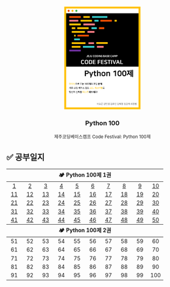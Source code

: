 <!-- PROJECT LOGO -->
<br />
<div align="center">
  <a href="https://www.notion.so/Python-100-6ee1860ce29a41bc8eb6b9cfa7d7f06c">
    <img src="logo.png" alt="Logo" width="200">
  </a>
  <h3>Python 100</h3>
  <small>제주코딩베이스캠프 Code Festival: Python 100제</small>
</div>

## ✅ 공부일지

<table width="100%">
    <thead>
        <tr width="100%">
            <th colspan="10">🏕 Python 100제 1권</th>
        </tr>
    </thead>
    <tbody>
        <tr align="center" width="100%">
            <td width="10%"><a href="./code/1.py">1</a></td>
            <td width="10%"><a href="./code/2.py">2</a></td>
            <td width="10%"><a href="./code/3.py">3</a></td>
            <td width="10%"><a href="./code/4.py">4</a></td>
            <td width="10%"><a href="./code/5.py">5</a></td>
            <td width="10%"><a href="./code/6.py">6</a></td>
            <td width="10%"><a href="./code/7.py">7</a></td>
            <td width="10%"><a href="./code/8.py">8</a></td>
            <td width="10%"><a href="./code/9.py">9</a></td>
            <td width="10%"><a href="./code/10.py">10</a></td>
        </tr>
        <tr align="center" width="100%">
            <td width="10%"><a href="./code/11.py">11</a></td>
            <td width="10%"><a href="./code/12.py">12</a></td>
            <td width="10%"><a href="./code/13.py">13</a></td>
            <td width="10%"><a href="./code/14.py">14</a></td>
            <td width="10%"><a href="./code/15.py">15</a></td>
            <td width="10%"><a href="./code/16.py">16</a></td>
            <td width="10%"><a href="./code/17.py">17</a></td>
            <td width="10%"><a href="./code/18.py">18</a></td>
            <td width="10%"><a href="./code/19.py">19</a></td>
            <td width="10%"><a href="./code/20.py">20</a></td>
        </tr>
        <tr align="center" width="100%">
            <td width="10%"><a href="./code/21.py">21</a></td>
            <td width="10%"><a href="./code/22.py">22</a></td>
            <td width="10%"><a href="./code/23.py">23</a></td>
            <td width="10%"><a href="./code/24.py">24</a></td>
            <td width="10%"><a href="./code/25.py">25</a></td>
            <td width="10%"><a href="./code/26.py">26</a></td>
            <td width="10%"><a href="./code/27.py">27</a></td>
            <td width="10%"><a href="./code/28.py">28</a></td>
            <td width="10%"><a href="./code/29.py">29</a></td>
            <td width="10%"><a href="./code/30.py">30</a></td>
        </tr>
        <tr align="center" width="100%">
            <td width="10%"><a href="./code/31.py">31</a></td>
            <td width="10%"><a href="./code/32.py">32</a></td>
            <td width="10%"><a href="./code/33.py">33</a></td>
            <td width="10%"><a href="./code/34.py">34</a></td>
            <td width="10%"><a href="./code/35.py">35</a></td>
            <td width="10%"><a href="./code/36.py">36</a></td>
            <td width="10%"><a href="./code/37.py">37</a></td>
            <td width="10%"><a href="./code/38.py">38</a></td>
            <td width="10%"><a href="./code/39.py">39</a></td>
            <td width="10%"><a href="./code/40.py">40</a></td>
        </tr>
        <tr align="center" width="100%">
            <td width="10%"><a href="./code/41.py">41</a></td>
            <td width="10%"><a href="./code/42.py">42</a></td>
            <td width="10%"><a href="./code/43.py">43</a></td>
            <td width="10%"><a href="./code/44.py">44</a></td>
            <td width="10%"><a href="./code/45.py">45</a></td>
            <td width="10%"><a href="./code/46.py">46</a></td>
            <td width="10%"><a href="./code/47.py">47</a></td>
            <td width="10%"><a href="./code/48.py">48</a></td>
            <td width="10%"><a href="./code/49.py">49</a></td>
            <td width="10%"><a href="./code/50.py">50</a></td>
        </tr>
    </tbody>
    <thead>
        <tr width="100%">
            <th colspan="10">🏕 Python 100제 2권</th>
        </tr>
    </thead>
    <tbody>
        <tr align="center" width="100%">
            <td width="10%"><a>51</a></td>
            <td width="10%"><a>52</a></td>
            <td width="10%"><a>53</a></td>
            <td width="10%"><a>54</a></td>
            <td width="10%"><a>55</a></td>
            <td width="10%"><a>56</a></td>
            <td width="10%"><a>57</a></td>
            <td width="10%"><a>58</a></td>
            <td width="10%"><a>59</a></td>
            <td width="10%"><a>60</a></td>
        </tr>
        <tr align="center" width="100%">
            <td width="10%"><a>61</a></td>
            <td width="10%"><a>62</a></td>
            <td width="10%"><a>63</a></td>
            <td width="10%"><a>64</a></td>
            <td width="10%"><a>65</a></td>
            <td width="10%"><a>66</a></td>
            <td width="10%"><a>67</a></td>
            <td width="10%"><a>68</a></td>
            <td width="10%"><a>69</a></td>
            <td width="10%"><a>70</a></td>
        </tr>
        <tr align="center" width="100%">
            <td width="10%"><a>71</a></td>
            <td width="10%"><a>72</a></td>
            <td width="10%"><a>73</a></td>
            <td width="10%"><a>74</a></td>
            <td width="10%"><a>75</a></td>
            <td width="10%"><a>76</a></td>
            <td width="10%"><a>77</a></td>
            <td width="10%"><a>78</a></td>
            <td width="10%"><a>79</a></td>
            <td width="10%"><a>80</a></td>
        </tr>
        <tr align="center" width="100%">
            <td width="10%"><a>81</a></td>
            <td width="10%"><a>82</a></td>
            <td width="10%"><a>83</a></td>
            <td width="10%"><a>84</a></td>
            <td width="10%"><a>85</a></td>
            <td width="10%"><a>86</a></td>
            <td width="10%"><a>87</a></td>
            <td width="10%"><a>88</a></td>
            <td width="10%"><a>89</a></td>
            <td width="10%"><a>90</a></td>
        </tr>
        <tr align="center" width="100%">
            <td width="10%"><a>91</a></td>
            <td width="10%"><a>92</a></td>
            <td width="10%"><a>93</a></td>
            <td width="10%"><a>94</a></td>
            <td width="10%"><a>95</a></td>
            <td width="10%"><a>96</a></td>
            <td width="10%"><a>97</a></td>
            <td width="10%"><a>98</a></td>
            <td width="10%"><a>99</a></td>
            <td width="10%"><a>100</a></td>
        </tr>
    </tbody>
</table>

